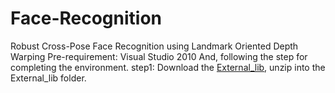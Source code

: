 # Face-Recognition
Robust Cross-Pose Face Recognition using Landmark Oriented Depth Warping 
Pre-requirement: Visual Studio 2010
And, following the step for completing the environment.
step1: Download the <a href="https://drive.google.com/file/d/0BwJ2me84dFHIYURLRlZpZXcwMlE/view?usp=sharing">External_lib</a>, unzip into the External_lib folder.
